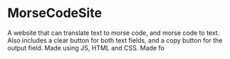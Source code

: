 # MorseCodeSite
A website that can translate text to morse code, and morse code to text. Also includes a clear button for both text fields, and a copy button for the output field. Made using JS, HTML and CSS. Made fo
